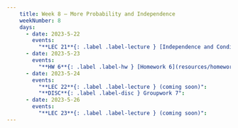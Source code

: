 ```yaml
---
    title: Week 8 – More Probability and Independence
    weekNumber: 8
    days:
      - date: 2023-5-22
        events:
          "**LEC 21**{: .label .label-lecture } [Independence and Conditional Independence](resources/lecture/lec21.pdf) [✏️](resources/lecture/lec21_b00.pdf)":
      - date: 2023-5-23
        events:
          "**HW 6**{: .label .label-hw } [Homework 6](resources/homework/hw6/homework6.pdf) [🍃](https://www.overleaf.com/read/jdwzqttznxmt)":
      - date: 2023-5-24
        events:
          "**LEC 22**{: .label .label-lecture } (coming soon)":
          "**DISC**{: .label .label-disc } Groupwork 7":
      - date: 2023-5-26
        events:
          "**LEC 23**{: .label .label-lecture } (coming soon)":
---
```

